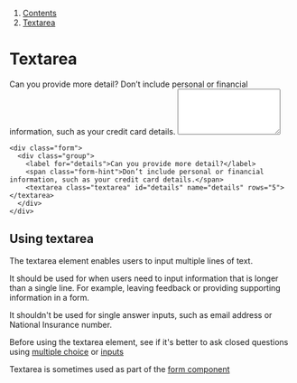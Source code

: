1.  [Contents](/docs/core/contents)
2.  [Textarea](#)

# Textarea

<div class="form">
  <div class="group">
    <label for="details">Can you provide more detail?</label>
    <span class="form-hint">Don’t include personal or financial information, such as your credit card details.</span>
    <textarea class="textarea" id="details" name="details" rows="5"></textarea>
  </div>
</div>

    <div class="form">
      <div class="group">
        <label for="details">Can you provide more detail?</label>
        <span class="form-hint">Don’t include personal or financial information, such as your credit card details.</span>
        <textarea class="textarea" id="details" name="details" rows="5"></textarea>
      </div>
    </div>

## Using textarea

The textarea element enables users to input multiple lines of text.

It should be used for when users need to input information that is longer than a single line. For example, leaving feedback or providing supporting information in a form.

It shouldn't be used for single answer inputs, such as email address or National Insurance number.

Before using the textarea element, see if it's better to ask closed questions using <a href="multiple-choice">multiple choice</a> or <a href="inputs">inputs</a>

Textarea is sometimes used as part of the <a href="/docs/core/components/form">form component</a>
